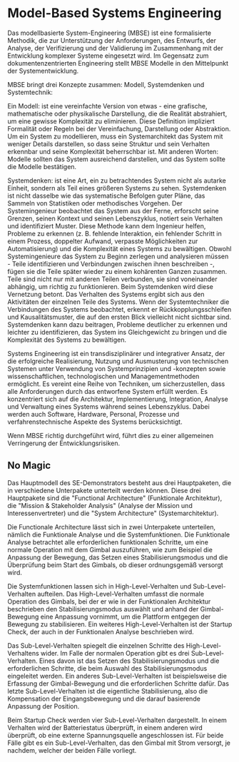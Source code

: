 # Model-Based Systems Engineering

Das modellbasierte System-Engineering (MBSE) ist eine formalisierte Methodik, die zur Unterstützung der Anforderungen,
des Entwurfs, der Analyse, der Verifizierung und der Validierung im Zusammenhang mit der Entwicklung komplexer Systeme
eingesetzt wird. Im Gegensatz zum dokumentenzentrierten Engineering stellt MBSE Modelle in den Mittelpunkt der
Systementwicklung.

MBSE bringt drei Konzepte zusammen: Modell, Systemdenken und Systemtechnik:

Ein Modell:  ist eine vereinfachte Version von etwas - eine grafische, mathematische oder physikalische Darstellung, die
die Realität abstrahiert, um eine gewisse Komplexität zu eliminieren. Diese Definition impliziert Formalität oder Regeln
bei der Vereinfachung, Darstellung oder Abstraktion. Um ein System zu modellieren, muss ein Systemarchitekt das System
mit weniger Details darstellen, so dass seine Struktur und sein Verhalten erkennbar und seine Komplexität beherrschbar
ist. Mit anderen Worten: Modelle sollten das System ausreichend darstellen, und das System sollte die Modelle
bestätigen.

Systemdenken:  ist eine Art, ein zu betrachtendes System nicht als autarke Einheit, sondern als Teil eines größeren
Systems zu sehen. Systemdenken ist nicht dasselbe wie das systematische Befolgen guter Pläne, das Sammeln von
Statistiken oder methodisches Vorgehen. Der Systemingenieur beobachtet das System aus der Ferne, erforscht seine
Grenzen, seinen Kontext und seinen Lebenszyklus, notiert sein Verhalten und identifiziert Muster. Diese Methode kann dem
Ingenieur helfen, Probleme zu erkennen (z. B. fehlende Interaktion, ein fehlender Schritt in einem Prozess, doppelter
Aufwand, verpasste Möglichkeiten zur Automatisierung) und die Komplexität eines Systems zu bewältigen. Obwohl
Systemingenieure das System zu Beginn zerlegen und analysieren müssen - Teile identifizieren und Verbindungen zwischen
ihnen beschreiben -, fügen sie die Teile später wieder zu einem kohärenten Ganzen zusammen. Teile sind nicht nur mit
anderen Teilen verbunden, sie sind voneinander abhängig, um richtig zu funktionieren. Beim Systemdenken wird diese
Vernetzung betont. Das Verhalten des Systems ergibt sich aus den Aktivitäten der einzelnen Teile des Systems. Wenn der
Systemtechniker die Verbindungen des Systems beobachtet, erkennt er Rückkopplungsschleifen und Kausalitätsmuster, die
auf den ersten Blick vielleicht nicht sichtbar sind. Systemdenken kann dazu beitragen, Probleme deutlicher zu erkennen
und leichter zu identifizieren, das System ins Gleichgewicht zu bringen und die Komplexität des Systems zu bewältigen.

Systems Engineering ist ein transdisziplinärer und integrativer Ansatz, der die erfolgreiche Realisierung, Nutzung und
Ausmusterung von technischen Systemen unter Verwendung von Systemprinzipien und -konzepten sowie wissenschaftlichen,
technologischen und Managementmethoden ermöglicht. Es vereint eine Reihe von Techniken, um sicherzustellen, dass alle
Anforderungen durch das entworfene System erfüllt werden. Es konzentriert sich auf die Architektur, Implementierung,
Integration, Analyse und Verwaltung eines Systems während seines Lebenszyklus. Dabei werden auch Software, Hardware,
Personal, Prozesse und verfahrenstechnische Aspekte des Systems berücksichtigt.

Wenn MBSE richtig durchgeführt wird, führt dies zu einer allgemeinen Verringerung der Entwicklungsrisiken.


## No Magic

Das Hauptmodell des SE-Demonstrators besteht aus drei Hauptpaketen, die in verschiedene Unterpakete unterteilt werden
können. Diese drei Hauptpakete sind die "Functional Architecture" (Funktionale Architektur), die "Mission & Stakeholder
Analysis" (Analyse der Mission und Interessenvertreter) und die "System Architecture" (Systemarchitektur).

Die Functionale Architecture lässt sich in zwei Unterpakete unterteilen, nämlich die Funktionale Analyse und die
Systemfunktionen. Die Funktionale Analyse betrachtet alle erforderlichen funktionalen Schritte, um eine normale
Operation mit dem Gimbal auszuführen, wie zum Beispiel die Anpassung der Bewegung, das Setzen eines Stabilisierungsmodus
und die Überprüfung beim Start des Gimbals, ob dieser ordnungsgemäß versorgt wird.

Die Systemfunktionen lassen sich in High-Level-Verhalten und Sub-Level-Verhalten aufteilen. Das High-Level-Verhalten
umfasst die normale Operation des Gimbals, bei der er wie in der Funktionalen Architektur beschrieben den
Stabilisierungsmodus auswählt und anhand der Gimbal-Bewegung eine Anpassung vornimmt, um die Plattform entgegen der
Bewegung zu stabilisieren. Ein weiteres High-Level-Verhalten ist der Startup Check, der auch in der Funktionalen Analyse
beschrieben wird.

Das Sub-Level-Verhalten spiegelt die einzelnen Schritte des High-Level-Verhaltens wider. Im Falle der normalen Operation
gibt es drei Sub-Level-Verhalten. Eines davon ist das Setzen des Stabilisierungsmodus und die erforderlichen Schritte,
die beim Auswahl des Stabilisierungsmodus eingeleitet werden. Ein anderes Sub-Level-Verhalten ist beispielsweise die
Erfassung der Gimbal-Bewegung und die erforderlichen Schritte dafür. Das letzte Sub-Level-Verhalten ist die eigentliche
Stabilisierung, also die Kompensation der Eingangsbewegung und die darauf basierende Anpassung der Position.

Beim Startup Check werden vier Sub-Level-Verhalten dargestellt. In einem Verhalten wird der Batteriestatus überprüft, in
einem anderen wird überprüft, ob eine externe Spannungsquelle angeschlossen ist. Für beide Fälle gibt es ein
Sub-Level-Verhalten, das den Gimbal mit Strom versorgt, je nachdem, welcher der beiden Fälle vorliegt.
